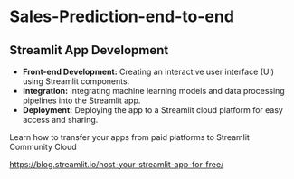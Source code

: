 # Sales-Prediction-end-to-end


##  Streamlit App Development

- **Front-end Development:** Creating an interactive user interface (UI) using Streamlit components.
- **Integration:** Integrating machine learning models and data processing pipelines into the Streamlit app.
- **Deployment:** Deploying the app to a Streamlit cloud platform  for easy access and sharing.


Learn how to transfer your apps from paid platforms to Streamlit Community Cloud

https://blog.streamlit.io/host-your-streamlit-app-for-free/
